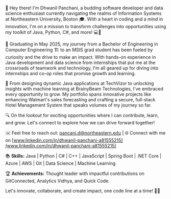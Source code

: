 🚀 Hey there! I'm Dhwanil Panchani, a budding software developer and data science enthusiast currently navigating the realms of Information Systems at Northeastern University, Boston 🎓. With a heart in coding and a mind in innovation, I'm on a mission to transform challenges into opportunities using my toolkit of Java, Python, C#, and more! 💻🔧

🌱 Graduating in May 2025, my journey from a Bachelor of Engineering in Computer Engineering 🏗️ to an MSIS grad student has been fueled by curiosity and the drive to make an impact. With hands-on experience in Java development and data science from internships that put me at the crossroads of teamwork and technology, I'm all geared up for diving into internships and co-op roles that promise growth and learning.

💼 From designing dynamic Java applications at TechVizor to unlocking insights with machine learning at BrainyBeam Technologies, I've embraced every opportunity to grow. My portfolio spans innovative projects like enhancing Walmart's sales forecasting and crafting a secure, full-stack Hotel Management System that speaks volumes of my journey so far.

🔍 On the lookout for exciting opportunities where I can contribute, learn, and grow. Let's connect to explore how we can drive forward together! 

✉️ Feel free to reach out: pancani.d@northeastern.edu | 🌐 Connect with me on [www.linkedin.com/in/dhwanil-panchani-a81555215](www.linkedin.com/in/dhwanil-panchani-a81555215)

📚 **Skills:** Java | Python | C# | C++ | JavaScript | Spring Boot | .NET Core | Azure | AWS | Git | Data Science | Machine Learning

🏆 **Achievements:** Thought leader with impactful contributions on GitConnected, Analytics Vidhya, and Quick Code. 

Let's innovate, collaborate, and create impact, one code line at a time! 🚀🌟

